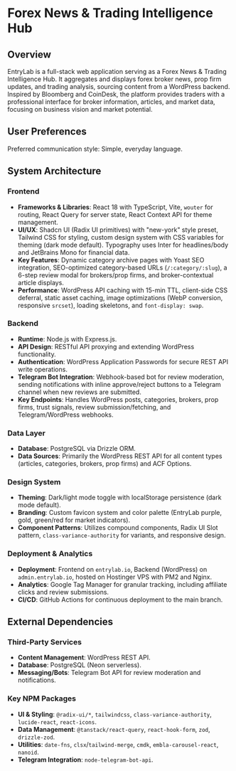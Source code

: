 # Forex News & Trading Intelligence Hub

## Overview
EntryLab is a full-stack web application serving as a Forex News & Trading Intelligence Hub. It aggregates and displays forex broker news, prop firm updates, and trading analysis, sourcing content from a WordPress backend. Inspired by Bloomberg and CoinDesk, the platform provides traders with a professional interface for broker information, articles, and market data, focusing on business vision and market potential.

## User Preferences
Preferred communication style: Simple, everyday language.

## System Architecture

### Frontend
-   **Frameworks & Libraries**: React 18 with TypeScript, Vite, `wouter` for routing, React Query for server state, React Context API for theme management.
-   **UI/UX**: Shadcn UI (Radix UI primitives) with "new-york" style preset, Tailwind CSS for styling, custom design system with CSS variables for theming (dark mode default). Typography uses Inter for headlines/body and JetBrains Mono for financial data.
-   **Key Features**: Dynamic category archive pages with Yoast SEO integration, SEO-optimized category-based URLs (`/:category/:slug`), a 6-step review modal for brokers/prop firms, and broker-contextual article displays.
-   **Performance**: WordPress API caching with 15-min TTL, client-side CSS deferral, static asset caching, image optimizations (WebP conversion, responsive `srcset`), loading skeletons, and `font-display: swap`.

### Backend
-   **Runtime**: Node.js with Express.js.
-   **API Design**: RESTful API proxying and extending WordPress functionality.
-   **Authentication**: WordPress Application Passwords for secure REST API write operations.
-   **Telegram Bot Integration**: Webhook-based bot for review moderation, sending notifications with inline approve/reject buttons to a Telegram channel when new reviews are submitted.
-   **Key Endpoints**: Handles WordPress posts, categories, brokers, prop firms, trust signals, review submission/fetching, and Telegram/WordPress webhooks.

### Data Layer
-   **Database**: PostgreSQL via Drizzle ORM.
-   **Data Sources**: Primarily the WordPress REST API for all content types (articles, categories, brokers, prop firms) and ACF Options.

### Design System
-   **Theming**: Dark/light mode toggle with localStorage persistence (dark mode default).
-   **Branding**: Custom favicon system and color palette (EntryLab purple, gold, green/red for market indicators).
-   **Component Patterns**: Utilizes compound components, Radix UI Slot pattern, `class-variance-authority` for variants, and responsive design.

### Deployment & Analytics
-   **Deployment**: Frontend on `entrylab.io`, Backend (WordPress) on `admin.entrylab.io`, hosted on Hostinger VPS with PM2 and Nginx.
-   **Analytics**: Google Tag Manager for granular tracking, including affiliate clicks and review submissions.
-   **CI/CD**: GitHub Actions for continuous deployment to the main branch.

## External Dependencies

### Third-Party Services
-   **Content Management**: WordPress REST API.
-   **Database**: PostgreSQL (Neon serverless).
-   **Messaging/Bots**: Telegram Bot API for review moderation and notifications.

### Key NPM Packages
-   **UI & Styling**: `@radix-ui/*`, `tailwindcss`, `class-variance-authority`, `lucide-react`, `react-icons`.
-   **Data Management**: `@tanstack/react-query`, `react-hook-form`, `zod`, `drizzle-zod`.
-   **Utilities**: `date-fns`, `clsx`/`tailwind-merge`, `cmdk`, `embla-carousel-react`, `nanoid`.
-   **Telegram Integration**: `node-telegram-bot-api`.